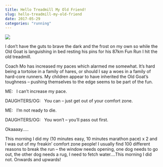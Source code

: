 ```yaml
---
title: Hello Treadmill My Old Friend!
slug: hello-treadmill-my-old-friend
date: 2017-05-29
categories: "running"
---
```


<p><img src="https://res.cloudinary.com/dy6grlu8z/image/upload/v1558841646/guendij2uvcl0oss3ish.png"/></p>
<p>I don’t have the guts to brave the dark and the frost on my own so while the Old Goat is languishing in bed resting his pins for his 87km Fun Run I hit the old treadmill.</p>
<p>Coach Mo has increased my paces which alarmed me somewhat. It’s hard being a tortoise in a family of hares, or should I say a woes in a family of hard-core runners. My children appear to have inherited the Old Goat’s toughness – pushing themselves to the edge seems to be part of the fun.</p>
<p>ME:   I can’t increase my pace.</p>
<p>DAUGHTERS/OG:   You can – just get out of your comfort zone.</p>
<p>ME:   I’m not ready to die.</p>
<p>DAUGHTERS/OG:   You won’t – you’ll pass out first.</p>
<p>Okaaaay…..</p>
<p>This morning I did my (10 minutes easy, 10 minutes marathon pace) x 2 and I was out of my freakin’ comfort zone people! I usually find 100 different reasons to break the run – the window needs opening, one dog needs to go out, the other dog needs a rug, I need to fetch water….This morning I did not. Onwards and upwards!</p>
<p> </p>







